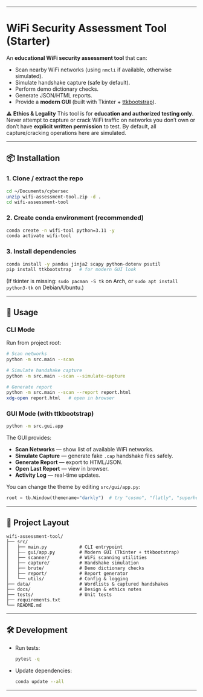 

---

# WiFi Security Assessment Tool (Starter)

An **educational WiFi security assessment tool** that can:

* Scan nearby WiFi networks (using `nmcli` if available, otherwise simulated).
* Simulate handshake capture (safe by default).
* Perform demo dictionary checks.
* Generate JSON/HTML reports.
* Provide a **modern GUI** (built with Tkinter + [ttkbootstrap](https://github.com/israel-dryer/ttkbootstrap)).

⚠️ **Ethics & Legality**
This tool is for **education and authorized testing only**.
Never attempt to capture or crack WiFi traffic on networks you don’t own or don’t have **explicit written permission** to test. By default, all capture/cracking operations here are simulated.

---

## 📦 Installation

### 1. Clone / extract the repo

```bash
cd ~/Documents/cybersec
unzip wifi-assessment-tool.zip -d .
cd wifi-assessment-tool
```

### 2. Create conda environment (recommended)

```bash
conda create -n wifi-tool python=3.11 -y
conda activate wifi-tool
```

### 3. Install dependencies

```bash
conda install -y pandas jinja2 scapy python-dotenv psutil
pip install ttkbootstrap   # for modern GUI look
```

(If tkinter is missing: `sudo pacman -S tk` on Arch, or `sudo apt install python3-tk` on Debian/Ubuntu.)

---

## 🚀 Usage

### CLI Mode

Run from project root:

```bash
# Scan networks
python -m src.main --scan

# Simulate handshake capture
python -m src.main --scan --simulate-capture

# Generate report
python -m src.main --scan --report report.html
xdg-open report.html   # open in browser
```

### GUI Mode (with ttkbootstrap)

```bash
python -m src.gui.app
```

The GUI provides:

* **Scan Networks** — show list of available WiFi networks.
* **Simulate Capture** — generate fake `.cap` handshake files safely.
* **Generate Report** — export to HTML/JSON.
* **Open Last Report** — view in browser.
* **Activity Log** — real-time updates.

You can change the theme by editing `src/gui/app.py`:

```python
root = tb.Window(themename="darkly")  # try "cosmo", "flatly", "superhero", etc.
```

---

## 📂 Project Layout

```
wifi-assessment-tool/
├── src/
│   ├── main.py            # CLI entrypoint
│   ├── gui/app.py         # Modern GUI (Tkinter + ttkbootstrap)
│   ├── scanner/           # WiFi scanning utilities
│   ├── capture/           # Handshake simulation
│   ├── brute/             # Demo dictionary checks
│   ├── report/            # Report generator
│   └── utils/             # Config & logging
├── data/                  # Wordlists & captured handshakes
├── docs/                  # Design & ethics notes
├── tests/                 # Unit tests
├── requirements.txt
└── README.md
```

---

## 🛠 Development

* Run tests:

  ```bash
  pytest -q
  ```
* Update dependencies:

  ```bash
  conda update --all
  ```

---

